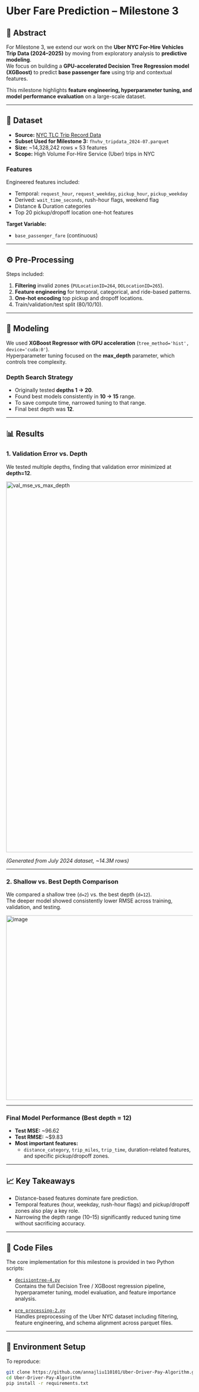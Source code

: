 # Uber Fare Prediction – Milestone 3

## 📄 Abstract
For Milestone 3, we extend our work on the **Uber NYC For-Hire Vehicles Trip Data (2024–2025)** by moving from exploratory analysis to **predictive modeling**.  
We focus on building a **GPU-accelerated Decision Tree Regression model (XGBoost)** to predict **base passenger fare** using trip and contextual features.  

This milestone highlights **feature engineering, hyperparameter tuning, and model performance evaluation** on a large-scale dataset.

---

## 📌 Dataset
- **Source:** [NYC TLC Trip Record Data](https://www.nyc.gov/site/tlc/about/tlc-trip-record-data.page)  
- **Subset Used for Milestone 3:** `fhvhv_tripdata_2024-07.parquet`  
- **Size:** ~14,328,242 rows × 53 features  
- **Scope:** High Volume For-Hire Service (Uber) trips in NYC  

### Features
Engineered features included:
- Temporal: `request_hour`, `request_weekday`, `pickup_hour`, `pickup_weekday`  
- Derived: `wait_time_seconds`, rush-hour flags, weekend flag  
- Distance & Duration categories  
- Top 20 pickup/dropoff location one-hot features  

**Target Variable:**  
- `base_passenger_fare` (continuous)

---

## ⚙️ Pre-Processing
Steps included:
1. **Filtering** invalid zones (`PULocationID=264`, `DOLocationID=265`).  
2. **Feature engineering** for temporal, categorical, and ride-based patterns.  
3. **One-hot encoding** top pickup and dropoff locations.  
4. Train/validation/test split (80/10/10).  

---

## 🚀 Modeling

We used **XGBoost Regressor with GPU acceleration** (`tree_method='hist', device='cuda:0'`).  
Hyperparameter tuning focused on the **max_depth** parameter, which controls tree complexity.  

### Depth Search Strategy
- Originally tested **depths 1 → 20**.  
- Found best models consistently in **10 → 15** range.  
- To save compute time, narrowed tuning to that range.  
- Final best depth was **12**.  

---

## 📊 Results

### 1. Validation Error vs. Depth
We tested multiple depths, finding that validation error minimized at **depth=12**.  

<img width="1600" height="1000" alt="val_mse_vs_max_depth" src="https://github.com/user-attachments/assets/9a0497f4-6856-4b5a-adc7-51136d24b2cb" />
  
*(Generated from July 2024 dataset, ~14.3M rows)*

---

### 2. Shallow vs. Best Depth Comparison
We compared a shallow tree (`d=2`) vs. the best depth (`d=12`).  
The deeper model showed consistently lower RMSE across training, validation, and testing.  

<img width="780" height="498" alt="image" src="https://github.com/user-attachments/assets/3f58ee4a-e61b-448b-9203-f44f36c08770" />


---

### Final Model Performance (Best depth = 12)
- **Test MSE:** ~96.62  
- **Test RMSE:** ~$9.83  
- **Most important features:**  
  - `distance_category`, `trip_miles`, `trip_time`, duration-related features, and specific pickup/dropoff zones.  

---

## 📈 Key Takeaways
- Distance-based features dominate fare prediction.  
- Temporal features (hour, weekday, rush-hour flags) and pickup/dropoff zones also play a key role.  
- Narrowing the depth range (10–15) significantly reduced tuning time without sacrificing accuracy.  

---

## 📂 Code Files

The core implementation for this milestone is provided in two Python scripts:

- [`decisiontree-4.py`](https://github.com/annajliu110101/Uber-Driver-Pay-Algorithm/blob/Milestone3/decisiontree-4.py)  
  Contains the full Decision Tree / XGBoost regression pipeline, hyperparameter tuning, model evaluation, and feature importance analysis.

- [`pre_processing-2.py`](https://github.com/annajliu110101/Uber-Driver-Pay-Algorithm/blob/Milestone3/pre_processing-2.py)  
  Handles preprocessing of the Uber NYC dataset including filtering, feature engineering, and schema alignment across parquet files.

---

## 🔧 Environment Setup
To reproduce:
```bash
git clone https://github.com/annajliu110101/Uber-Driver-Pay-Algorithm.git
cd Uber-Driver-Pay-Algorithm
pip install -r requirements.txt
